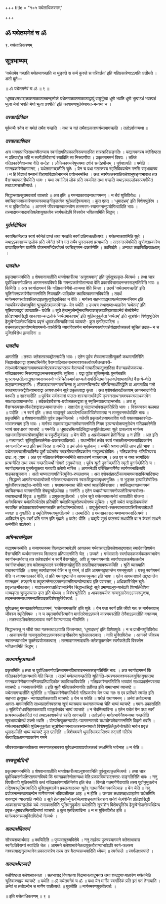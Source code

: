 +++
title = "१०५ यथेताधिकरणम्"

+++


## ॐ यथेतमनेवं च ॐ

९. यथेताधिकरणम्

## **सूत्रभाष्यम्**

‘यथेतमेव गच्छति यथेतमागच्छति स भुङ्क्ते स कर्म कुरुते स परिवर्तत’ इति गतिप्रकारेणाऽऽगतिः प्रतीयते । अतो ब्रूते—

॥ ॐ यथेतमनेवं च ॐ ॥ ९ ॥

‘धूमादभ्रमभ्रादाकाशमाकाशाच्चन्द्रलोकं यथेतमाकाशमाकाशाद्वायुं वायुर्भूत्वा धूमो भवति धूमो भूत्वाऽभ्रं भवत्यभ्रं भूत्वा मेघो भवति मेघो भूत्वा प्रवर्षति’ इति काषायणश्रुतेर्यथागत-मन्यथा च ।

### ***तत्त्वप्रदीपिका***

पूर्वमन्यैः स्वेन वा यथेतं तथैव गच्छति । यथा च गतं तथैवाऽकाशपर्यन्तमागच्छति । ततोऽर्वागन्यथा ॥

### ***तत्त्वप्रकाशिका***

अत्र भगवत्प्राप्तिसाधनवैराग्याय स्वर्गादागतिप्रकारनिरूपणादस्ति शास्त्रादिसङ्गतिः । यद्यागमनस्य क्लेशिष्ठता न प्रतिपाद्येत तर्हि न स्वर्गेऽतिवैराग्यं स्यादिति सा निरूपणीया । प्रकृतमागमनं विषयः । तत्किं गतिप्रकारेणैवान्यथा वेति सन्देहः । लौकिकागमनेषूभयथा दर्शनं सन्देहबीजम् । पूर्वपक्षयति ॥ यथेति ॥ गमनप्रकारेणैवागमनम् । यथेतमागच्छतीति श्रुतेः । येन च पथा गतस्तस्य स्मृतिविषयत्वेन मनसि सहभावाच्च । न हि विज्ञातं पन्थानं विहायाविज्ञातेनागमने प्रयोजनमस्ति । अतः स्वर्गफलस्यातिक्लेशानुषङ्गाभावान्न तत्र वैराग्यमापादनीयमिति भावः । यथा स्वर्गादिमं लोकं प्रति स्वयमितं तथा गच्छति यथाऽस्माल्लोकात्स्वर्गमितं तथाऽऽगच्छतीत्यर्थः ।

सिद्धान्तयत्सूत्रमवतार्य व्याचष्टे ॥ अत इति ॥ गमनप्रकारादन्यथागमनम् । न चैवं श्रुतिविरोधः । क्वचिद्गमनप्रकारेणागमनस्याङ्गीकृतत्वेन श्रुतेस्तद्विषयत्वात् । कुत एतत् । ‘धूमादभ्रम्’ इति विशेषश्रुतेरेव । न च युक्तिविरोधः । आगमने जीवस्यास्वातन्त्र्येण तत्स्मरण-स्यागमनानुपयोगित्वादिति भावः । तस्मादागमनादावतिक्लेशयुक्तत्वेन स्वर्गफलेऽपि विरक्तेन भवितव्यमिति सिद्धम् ।

### ***गुर्वर्थदीपिका***

स्वयमितमित्यत्र स्वयं स्वेनेतं प्राप्तं तथा गच्छति स्वर्गं प्रतिगच्छतीत्यर्थः । यथेतमाकाशमिति श्रुतेः । यथाऽऽकाशाच्चन्द्रलोकं प्रति स्वेनेतं स्वेन गतं तथैव पुनराकाशं प्रत्यायाति । तदनन्तरमेवमिति सूत्रोक्तप्रकारेण वाय्वादिक्रमेण यातीति योजनामभिप्रेत्योक्तं क्वचिद्गमन-प्रकारेणेति । क्वचिदंशे । अन्यथा कदाचिदित्यवक्ष्यत् ।

### ***भावबोधः***

प्रकृतमागमनमिति ॥ शेषवानायातीति भाष्योक्तरीत्या ‘अनुशयवान्’ इति पूर्वसूत्रप्रकृत-मित्यर्थः । तथा चात्र पूर्वाधिकरणोपक्षिप्त आगमनरूपविषये किं गमनप्रकारेणोतान्यथा वेति प्रकारविचारादनन्तरसङ्गतिरिति भावः ॥ किमिति ॥ अत्र स्वर्गादागमनं किं गतिप्रकारेणैवो-तान्यथा वेति चिन्ता । तदर्थं ‘यथेतमागच्छति’ इति श्रुतिर्गमनप्रकारेणैवागमनमिति नियमप्रति-पादिकोत क्वाचित्कागमनविषयेति । तदर्थं मार्गस्मरणरूपोपपत्तिरुदाहृतश्रुत्युपोद्बलिका न वेति । मार्गस्य सहभावाद्यथागतमेवागमननियम इति न्यायविवरणोक्तयुक्तिं श्रुत्युपोद्बलकत्वेनाह– येन पथेति ॥ उभयत्र तथाशब्दाध्याहारेण ‘यथेतम्’ इति श्रुतिवाक्यद्वयं व्याख्याति– यथेति ॥ सूत्रे हेत्वनुक्तेर्न्यूनत्वमित्याशङ्कापरिहारायाऽनेवं चेत्यंशेनैव प्रतिज्ञाभागसिद्धौ आकाशाच्चन्द्रलोकं ‘यथेतमाकाशम्’ इति श्रुतिमनुकुर्वता ‘यथेतम्’ इति सूत्रांशेन विशेषुश्रुतिरेव हेतुत्वेनोपात्तेत्यभिप्रेत्य प्रवृत्तं धूमादभ्रमित्यादिभाष्यं व्याचष्टे– कुत एतदित्यादिना ॥ वचनबलाद्यथायोग्यमेवागमनो-पपत्तेरिति न्यायविवरणेन मार्गस्मरणरूपोपपत्तेर्यदप्रयोजकत्वं सूचितं तदाह– न च युक्तिविरोध इत्यादिना ॥

### ***भावदीपः***

आगतीति ॥ तस्याः क्लेशतरत्वद्योतनायेति भावः । एतेन पूर्वत्र शेषवानायातीत्युक्तौ कथमागतिरिति जिज्ञासोदयाद्वा एवमष्टभिर्नयैर् वैराग्यादिसाधनानामावश्यकत्वोक्त्यैतच्छास्त्रै-तदध्यायैतत्पादानामावश्यकत्वेऽत्रावसरप्राप्तस्य वैराग्यार्थे गत्यादीत्याद्युक्तदिशा वैराग्यप्रयोजकस्या-गतिप्रकारस्य निरूपणाद्वाऽनन्तरसङ्गतिः सूचिता । यद्वा पूर्वत्र श्रुतिस्मृत्योः पुनर्गच्छति पुनरागच्छतीत्याद्युक्तगमनागमनयोः परिचितैकमार्गसाध्यत्वेनापरिचितमार्गकृतक्लेशाभावाक्तिं वैराग्ये-णेति शङ्कनात्सङ्गतिः । टीकादावागमनमात्रचिन्ता तु आगमनचिन्तयैव गतिचिन्तार्थसिद्धेति वा आगताविव गतौ वक्तव्यप्रकारद्वैविध्याभावाद्वा अव्यवधानेन सूत्रे प्रकृतत्वाद्वा कृता । अत एवोपसंहारटीकायाम् आगमनादाविति वक्ष्यति ॥ शास्त्रादीति ॥ पूर्वत्रेव सर्वनयानां फलतः शास्त्रान्तर्भावेऽपि कृत्स्नसाधनावश्यकत्वसाधकत्वेन साक्षादध्यायान्तर्भावः । तदेकदेशवैराग्य-प्रयोजकत्वद्वारा तु स्मृतिनयवत्पादान्तर्भावः । अत्र तु वैराग्यरूपसाधनैकदेशद्वाराऽध्यायान्तर्भावः । साक्षादेव तु पादान्तर्भावसङ्गतिरिति भावः । निरूपणस्य फलमाह ॥ यदीति ॥ न स्वर्ग इति ॥ तथा चाद्यसूत्रे अथपदेनाधिकारिविशेषणतया न तत्सूचनमर्थवदिति भावः ॥ प्रकृतमिति ॥ शेषवानायातीति पूर्वत्र प्रकृतमित्यर्थः । गतेरपि प्रकृतत्वेऽप्यागताविव गतौ वक्तव्यप्रकारभेदा-भावात्तत्त्याग इति भावः । मार्गस्य सहभावाद्यथागतमेवागमनमिति नियम इत्यन्यत्रोक्त्यनुरोधेन गतिप्रकारेणेति भाष्यं सावधारणं व्याचष्टे ॥ गमनेति ॥ धूमादभ्रमित्यादिसिद्धान्तश्रुतितोऽस्याः श्रुतेः प्राबल्याय मार्गस्य सहभावादित्यन्यत्रोक्तयुक्तिं च स्फुटीकुर्वन्नाह ॥ येन चेति ॥ अप्रयोजकत्वं हेतोर्निराह ॥ न हीति ॥ अत इति ॥ गत्यागत्योः श्रुतियुक्तिबलेनैक-प्रकारत्वादित्यर्थः । यथान्यैरितं तथैव स्वयं गच्छतीत्यन्यगत्यादिप्रकारेण स्वगत्यादिरुच्यत इति भ्रमं निराह ॥ यथेति ॥ इमं लोकं भूलोकम् । यथेति श्रवणात्तथेति लाभ इति भावः । यथेतमागच्छतीत्यादिनैव पूर्तौ यथेतमेव गच्छतीत्यागतिप्रकारेण गत्युक्त्यंशोक्तिः । गतिप्रकारेणा-गतिरित्यस्य दाढर्््याय । अत एव गतिप्रकारेणैवागमनमिति सावधारणं व्याख्यातम् । अत एव च यथा स्वर्गादिकं प्रत्यन्यैरितं तथा स्वयं गच्छतीत्यर्थो नोक्तो ऽनुपयोगात् । पूर्वत्र श्रुतौ पुनर्गच्छतीति स्मृतौ पुनर्गच्छेदिति च । स्वर्गादागतस्य पुनर्गत्युक्त्या गतावपि क्लेशो नास्ति । आगमनेऽपि परिचितमार्गेणैव स्वर्गगमनादित्यपि शङ्कासूचनाय । अतो भाष्यादावागतिरित्युक्ति-रुपलक्षणम् । अत एवोपसंहारटीकायामागमनादावित्यादिशब्दः । सिद्धान्ते आगतेरन्यथात्वोक्तौ गतेस्तदन्यथात्वस्य स्वतःसिद्धत्वात्पृथगनुक्तिः । स भुङ्क्त इत्यादिशेषोक्तिः श्रुतेर्जीवपरत्वद्योत-नायेति भावः । यथागतमन्यथा चेति भाष्यं व्याहतिनिरासाय । क्वचिद्यथागतमागमनं क्वचिदन्यथा चागमनमिति शेषपूर्त्याऽर्थमाह ॥ गमनेति ॥ एतेन यथायोग्यमागमनोपपत्तेरित्यन्यत्रोक्त-यथाशब्दार्थो विवृतः ॥ श्रुतीति ॥ प्रागुक्तश्रुतीत्यर्थः । एतेन सूत्रे यथेतमायात्यनेवं चायातीति योजना । अनेवमित्यत्र यथेतमित्येतदेव प्रतियोगि यथेतमित्युक्तेरुपयोगश्च सूचितः । श्रुतौ यथेतं चन्द्रलोकपर्यन्तं स्वयमितं तथैवाकाशपर्यन्तमागच्छति ततोऽर्वागन्यथेत्यर्थः । वायुर्भूत्वेत्यादे-स्तत्स्वाभाव्यापत्तिरित्यत्राग्रेऽर्थो व्यक्तः ॥ युक्तीति ॥ स्मृतिविषयत्वयुक्तीत्यर्थः ॥ तस्मादिति ॥ गमनप्रकारादन्यथाप्यागमनादित्यर्थः । आदिपदेन पुनः स्वर्गं प्रति गमन इति गृह्यते ॥ फलेऽ-पीति ॥ यद्यपि सुखं फलरूपं तथापीति वा न केवलं साधने कर्मणीति वाऽपेरर्थः ।

### ***अभिनवचन्द्रिका***

यद्यागमनस्येति ॥ नन्वागमनस्य क्लिष्टत्वाभावेऽपि आगतस्य गर्भवासाद्यतिक्लेशसद्गावात् स्यादेवातिशयेन वैराग्यमिति व्यर्थमागमनस्य क्लिष्टता प्रतिपादनमिति चेत् । उच्यते । गर्भवासादेः स्वर्गापादककर्मफलत्वाभावेन स्वर्गानन्तर्भावात् तत्र क्लेशदर्शनं न स्वर्गे वैराग्यहेतुः, अपि तु गमनागमनयोः स्वर्गापादककर्मफलत्वेन स्वर्गान्तर्भावात् तत्र क्लेशव्युत्पादनं स्वर्गवैराग्यहेतुरिति तत्प्रतिपादनमावश्यकमिति । श्रुतिं व्याख्याति यथास्वर्गादिति ॥ यस्तु स्वर्गादागमनं वेत्ति न तु गमनं, तं प्रति आगमनदृष्टान्तेन गमनमुच्यते । यस्तु स्वर्गगमनं वेत्ति न त्वागमनप्रकारं वेत्ति, तं प्रति गमनदृष्टान्तेन आगमनमुच्यत इति भावः । एतेन आगमनज्ञाने तद्दृष्टान्तेन गमनज्ञानं, तज्ज्ञाने च तद्दृष्टान्तेनाऽऽगमनज्ञानमित्यन्योन्याश्रय इति परास्तम् । अधिकारिभेदेन श्रुतेः प्रवृत्त्यङ्गीकारात् । याज्ञवल्क्यवत्प्रतिज्ञामात्रेणैव सिद्धान्तसिद्धेः सूत्रे प्रमाणाऽनुपन्यासेऽपि शिष्यहितैषिणा भाष्यकृता श्रुत्युपन्यासः कृत इति बोध्यम् ॥ विशेषश्रुतेरिति ॥ आकाशपर्यन्तं गत्यनुसारेणाऽऽगमनमुक्त्वा, तदनन्तरमन्यथागमनप्रतिपादकविशेषश्रुतेरेवेत्यर्थः ।

पूर्वपक्षस्तु गमनप्रकारेणैवाऽऽगमनं, ‘यथेतमागच्छति’ इति श्रुतेः । येन पथा स्वर्गं प्रति जीवो गतः स मार्गस्तावज् जीवस्य स्मृतिविषयः । न च स्मृतमार्गपरित्यागेन मार्गांतरेणाऽऽगमने कारणमस्तीति तेनैवाऽऽयातीति वक्तव्यम् । ततश्चाऽतिक्लेशाऽभावान्न स्वर्गे वैराग्यमापाद नीयमिति ।

सिद्धान्तस्तु न जीवो यथा गतस्तथाऽऽयाति किंत्वन्यथा, ‘धूमादभ्रम्’ इति विशेषश्रुतेः । न च प्राचीनश्रुतिविरोधः । आकाशपर्यंतं गत्यनुसारेणाऽऽगमनस्याङ्गीकारेण श्रुतेस्तत्परत्वात् । नापि युक्तिविरोधः । आगमने जीवस्य स्वातन्त्र्याभावेन युक्तेरप्रयोजकत्वात् । तस्मादागमनादावति-क्लेशयुक्तत्वेन स्वर्गफलेऽपि विरक्तेन भवितव्यमिति सिद्धम् ।

### ***वाक्यार्थमुक्तावली***

प्रकृतमिति ॥ तथा च पूर्वाधिकरणोपक्षिप्तागमनविचारादनन्तरसङ्गतिरिति भावः । अत्र स्वर्गादागमनं किं गतिप्रकारेणोतान्यथापि वेति चिन्ता । तदर्थं यथेतमागच्छतीति श्रुतिर्गति-स्मरणस्यावश्यकत्वयुक्तियुक्ततया गमनप्रकारेणैवागमननियमप्रतिपादिकोत क्वाचित्कविषयेति । गतिप्रकारेणागतिरिति भाष्यांशं साध्यप्रदर्शनपरतया व्याचष्टे ॥ गमनप्रकारेणेति ॥ इति श्रुतौ गतिप्रकारेणागतिः प्रतीयत इति समग्रभाष्यं व्याचष्टे ॥ यथेतमागच्छतीति श्रुतेरिति ॥ गतिप्रकारेणैवागतिर्यतो गतिप्रकारेण येन पथा गतः स एव प्रतीयते स्मर्यत इति सहभाव इत्युक्त- न्यायप्रदर्शकतयापि व्याचष्टे ॥ येन च पथेति ॥ यथेतं यथागमनम् । अनेवं ततोऽन्यथा आगत-मागमनमिति साध्यप्रदर्शनपरतया सूत्रं व्याख्याय यथागतमन्यथा चेति भाष्यं व्याचष्टे ॥ गमन-प्रकारादिति ॥ श्रुतिविरोधपरिहारकतयापि व्याकुर्वत्तदेव भाष्यं व्याचष्टे ॥ न चैवमित्यादिना ॥ एतेन यथेतं येन पथा स्वर्गं प्रत्यस्माल्लोकादितं गतं तथाऽकाशपर्यन्तं रंहति आगच्छति । ततोऽर्वाक् मार्गप्रभागेनैवमन्यथा गच्छतीति सूत्रभाष्ययोरर्थ उक्तो भवति । योग्यतेत्युक्तन्यायोऽ-प्यागमनसमये यथायोग्यमेवागमनमिति विवृतो भवति । यथेतमाकाशमिति श्रुतिमनुकुर्वता सूत्रांशेनागमनप्रकारस्यान्यथात्वे विशेषश्रुतिर्हेतुत्वेनोक्तेति भावेन प्रवृत्तं धूमादभ्रमिति भाष्यं व्याचष्टे कुत एतदिति ॥ विशेषवचने धूमादिभावप्राप्तिश्च तद्गतौ गतिरेव चेत्यादिवक्ष्यमाणप्रकारेण गमने

जीवस्यास्वातन्त्र्योक्त्या स्मरणासहभावस्य पूर्वपक्षन्यायाप्रयोजकत्वं लब्धमिति भावेनाह ॥ न चेति ॥

### ***तत्त्वसुबोधिनी***

प्रकृतमागमनमिति ॥ शेषवानायातीति भाष्योक्तरीत्याऽनुशयवानिति पूर्वसूत्रप्रकृतमित्यर्थः । तथा चात्र पूर्वाधिकरणोपक्षिप्तागमनविषये किं गमनप्रकारेणोतान्यथा वेति प्रकारविचारादनन्तर-सङ्गतिरिति भावः । ननु विपरीतापि श्रुतिरस्तीति कथं गतिप्रकारेणागतिनिर्णय इति चेन्न । विमतो गतमार्गेणैवायाति तस्य पूर्वानुभूतत्वेन तद्विषयस्मृतिमत्त्वादिति युक्तियुक्तत्वेन प्रबलत्वादस्याः श्रुतेर् गतमार्गेणैवागमनमित्याह ॥ येन चेति ॥ ननु प्रयोजनान्तरवशादन्येन मार्गेणागमनं भविष्यतीत्यत आह ॥ न हीति ॥ उभयत्र तथाशब्दाध्याहारेण यथेतमिति वाक्यद्वयं व्याख्याति यथेति ॥ सूत्रे हेत्वनुक्तेर्न्यूनत्वमित्याशङ्कापरिहाराय अनेवं चेत्यंशेनैव प्रतिज्ञासिद्धौ आकाशाच्चन्द्रलोकं यथे-तमाकाशमिति श्रुतिमनुकुर्वता यथेतमिति सूत्रांशेन विशेषश्रुतिरेव हेतुत्वेनोपात्तेत्यभिप्रेत्य प्रवृत्त-धूमादभ्रमित्यादिभाष्यं व्याचष्टे ॥ कुत एतदित्यादिना ॥ न च युक्तिविरोध इति ॥ मार्गस्मरणरूपयुक्तिविरोधो नेत्यर्थः ।

### ***वाक्यार्थविवरणं***

सौत्रचशब्दार्थमाह ॥ क्वचिदिति ॥ पुण्यवत्पुरुषविशेषे । ननु तर्ह्यस्य पुरुषस्यागमने क्लेशाभावान्न स्वर्गेऽतिवैराग्यं स्यादिति चेन्न । आगमने क्लेशाभावेनैतत्प्रयुक्तवैराग्याभावेऽपि स्वर्ग-फलस्य नश्वरत्वाद्यनुसन्धानेन प्रकारान्तरेण तस्य तत्र वैराग्यसम्भवादिति ध्येयम् ॥ स्वर्गफले ॥ स्वर्गलक्षणफले ।

### ***वाक्यार्थमञ्जरी***

क्लेशिष्टता क्लेशसाधनता । सहभावाद् विषयतया विद्यमानत्वादुभयत्र तथा शब्दद्वयाध्याहारेण यथेतमिति श्रुतिवाक्यद्वयं व्याचष्टे ॥ यथेति ॥ ॐ यथेतमनेवं च ॐ ॥ यथा येन मार्गेण स्वर्गादिकं प्रति इतं गतं तेनायाति । अनेवं च ततोऽन्येन च मार्गेण यातीत्यर्थः ॥ युक्तीति ॥ मार्गस्मरणयुक्तीत्यर्थः ।

॥ इति यथेताधिकरणम् ॥ ९ ॥



